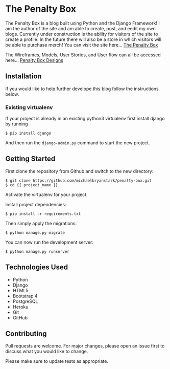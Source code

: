 # The Penalty Box

The Penalty Box is a blog built using Python and the Django Framework! I am the author of the site and am able to create, post, and eedit my own blogs. Currently under construction is the ability for visitors of the site to create a profile. In the future there will also be a store in which visitors will be able to purchase merch! You can visit the site here...
[The Penalty Box](https://penalty-box.herokuapp.com/)

The Wireframes, Models, User Stories, and User flow can all be accessed here...
[Penalty Box Designs](https://drive.google.com/drive/folders/1G-zAkFpX8eAKDwrL6YwWN_HCxGC3lSUH?usp=sharing)

## Installation
If you would like to help further develope this blog follow the instructions below.

### Existing virtualenv

If your project is already in an existing python3 virtualenv first install django by running

    $ pip install django
    
And then run the `django-admin.py` command to start the new project.


## Getting Started

First clone the repository from Github and switch to the new directory:

    $ git clone https://github.com/michaelbryanstark/penalty-box.git
    $ cd {{ project_name }}
    
Activate the virtualenv for your project.
    
Install project dependencies:

    $ pip install -r requirements.txt
    
    
Then simply apply the migrations:

    $ python manage.py migrate
    

You can now run the development server:

    $ python manage.py runserver

## Technologies Used
- Python
- Django
- HTML5
- Bootstrap 4
- PostgreSQL
- Heroku
- Git
- GitHub


## Contributing
Pull requests are welcome. For major changes, please open an issue first to discuss what you would like to change.

Please make sure to update tests as appropriate.